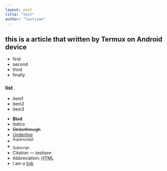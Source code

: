 ```yaml
---
layout: post
title: "test"
author: "lastisee"
---
```

## this is a article that written by Termux on Android device
- first
- second
- third
- finally

### list
* item1
* item2
* item3

- **Blod**
- _Italics_
- ~~Strikethrough~~
- <ins>Underline</ins>
- <sup>Supersceipt</sup>
- <sub>Subscript</sub>
- Citation <cite>&mdash; lastisee </cite>
- Abbreviation: <abbr title="HyperText Markup Language">HTML</abbr>
- I am a [link](https://github.com/lzzhanglin)




